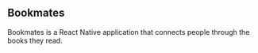 ## Bookmates

Bookmates is a React Native application that connects people through the books they read.
